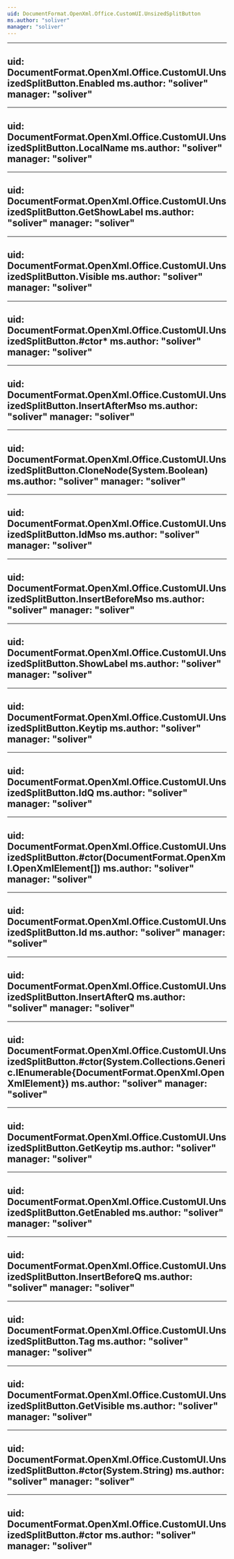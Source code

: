 ```yaml
---
uid: DocumentFormat.OpenXml.Office.CustomUI.UnsizedSplitButton
ms.author: "soliver"
manager: "soliver"
---
```


---
uid: DocumentFormat.OpenXml.Office.CustomUI.UnsizedSplitButton.Enabled
ms.author: "soliver"
manager: "soliver"
---

---
uid: DocumentFormat.OpenXml.Office.CustomUI.UnsizedSplitButton.LocalName
ms.author: "soliver"
manager: "soliver"
---

---
uid: DocumentFormat.OpenXml.Office.CustomUI.UnsizedSplitButton.GetShowLabel
ms.author: "soliver"
manager: "soliver"
---

---
uid: DocumentFormat.OpenXml.Office.CustomUI.UnsizedSplitButton.Visible
ms.author: "soliver"
manager: "soliver"
---

---
uid: DocumentFormat.OpenXml.Office.CustomUI.UnsizedSplitButton.#ctor*
ms.author: "soliver"
manager: "soliver"
---

---
uid: DocumentFormat.OpenXml.Office.CustomUI.UnsizedSplitButton.InsertAfterMso
ms.author: "soliver"
manager: "soliver"
---

---
uid: DocumentFormat.OpenXml.Office.CustomUI.UnsizedSplitButton.CloneNode(System.Boolean)
ms.author: "soliver"
manager: "soliver"
---

---
uid: DocumentFormat.OpenXml.Office.CustomUI.UnsizedSplitButton.IdMso
ms.author: "soliver"
manager: "soliver"
---

---
uid: DocumentFormat.OpenXml.Office.CustomUI.UnsizedSplitButton.InsertBeforeMso
ms.author: "soliver"
manager: "soliver"
---

---
uid: DocumentFormat.OpenXml.Office.CustomUI.UnsizedSplitButton.ShowLabel
ms.author: "soliver"
manager: "soliver"
---

---
uid: DocumentFormat.OpenXml.Office.CustomUI.UnsizedSplitButton.Keytip
ms.author: "soliver"
manager: "soliver"
---

---
uid: DocumentFormat.OpenXml.Office.CustomUI.UnsizedSplitButton.IdQ
ms.author: "soliver"
manager: "soliver"
---

---
uid: DocumentFormat.OpenXml.Office.CustomUI.UnsizedSplitButton.#ctor(DocumentFormat.OpenXml.OpenXmlElement[])
ms.author: "soliver"
manager: "soliver"
---

---
uid: DocumentFormat.OpenXml.Office.CustomUI.UnsizedSplitButton.Id
ms.author: "soliver"
manager: "soliver"
---

---
uid: DocumentFormat.OpenXml.Office.CustomUI.UnsizedSplitButton.InsertAfterQ
ms.author: "soliver"
manager: "soliver"
---

---
uid: DocumentFormat.OpenXml.Office.CustomUI.UnsizedSplitButton.#ctor(System.Collections.Generic.IEnumerable{DocumentFormat.OpenXml.OpenXmlElement})
ms.author: "soliver"
manager: "soliver"
---

---
uid: DocumentFormat.OpenXml.Office.CustomUI.UnsizedSplitButton.GetKeytip
ms.author: "soliver"
manager: "soliver"
---

---
uid: DocumentFormat.OpenXml.Office.CustomUI.UnsizedSplitButton.GetEnabled
ms.author: "soliver"
manager: "soliver"
---

---
uid: DocumentFormat.OpenXml.Office.CustomUI.UnsizedSplitButton.InsertBeforeQ
ms.author: "soliver"
manager: "soliver"
---

---
uid: DocumentFormat.OpenXml.Office.CustomUI.UnsizedSplitButton.Tag
ms.author: "soliver"
manager: "soliver"
---

---
uid: DocumentFormat.OpenXml.Office.CustomUI.UnsizedSplitButton.GetVisible
ms.author: "soliver"
manager: "soliver"
---

---
uid: DocumentFormat.OpenXml.Office.CustomUI.UnsizedSplitButton.#ctor(System.String)
ms.author: "soliver"
manager: "soliver"
---

---
uid: DocumentFormat.OpenXml.Office.CustomUI.UnsizedSplitButton.#ctor
ms.author: "soliver"
manager: "soliver"
---
